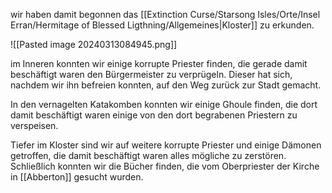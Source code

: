 wir haben damit begonnen das [[Extinction Curse/Starsong Isles/Orte/Insel Erran/Hermitage of Blessed Ligthning/Allgemeines|Kloster]] zu erkunden.

![[Pasted image 20240313084945.png]]

im Inneren konnten wir einige korrupte Priester finden, die gerade damit beschäftigt waren den Bürgermeister zu verprügeln. Dieser hat sich, nachdem wir ihn befreien konnten, auf den Weg zurück zur Stadt gemacht.

In den vernagelten Katakomben konnten wir einige Ghoule finden, die dort damit beschäftigt waren einige von den dort begrabenen Priestern zu verspeisen.

Tiefer im Kloster sind wir auf weitere korrupte Priester und einige Dämonen getroffen, die damit beschäftigt waren alles mögliche zu zerstören. Schließlich konnten wir die Bücher finden, die vom Oberpriester der Kirche in [[Abberton]] gesucht wurden.